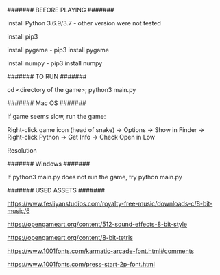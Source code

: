 ####### BEFORE PLAYING #######

install Python 3.6.9/3.7 - other version were not tested

install pip3

install pygame - pip3 install pygame

install numpy  - pip3 install numpy

####### TO RUN #######

cd \<directory of the game\>; python3 main.py

####### Mac OS #######

If game seems slow, run the game:

Right-click game icon (head of snake) -> Options -> Show in Finder -> Right-click Python -> Get Info -> Check Open in Low

Resolution

####### Windows #######

If python3 main.py does not run the game, try python main.py








####### USED ASSETS #######

https://www.fesliyanstudios.com/royalty-free-music/downloads-c/8-bit-music/6

https://opengameart.org/content/512-sound-effects-8-bit-style

https://opengameart.org/content/8-bit-tetris

https://www.1001fonts.com/karmatic-arcade-font.html#comments

https://www.1001fonts.com/press-start-2p-font.html
